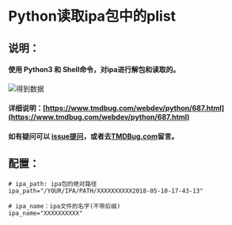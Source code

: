 # Python读取ipa包中的plist
## 说明：
#### 使用 Python3 和 Shell命令，对ipa进行解包和读取的。
![得到数据](https://www.tmdbug.com/uploads/2018/05/1526027878945-1024x279.jpg)

#### 详细说明：[https://www.tmdbug.com/webdev/python/687.html](https://www.tmdbug.com/webdev/python/687.html)
#### 如有疑问可以 [issue提问](https://github.com/TMDBug/read_ipa_plist/issues)，或者去[TMDBug.com](https://tmdbug.com)留言。

## 配置：
	# ipa_path: ipa包的绝对路径
	ipa_path="/YOUR/IPA/PATH/XXXXXXXXXX2018-05-10-17-43-13"

	# ipa_name：ipa文件的名字(不带后缀)
	ipa_name="XXXXXXXXXX"


